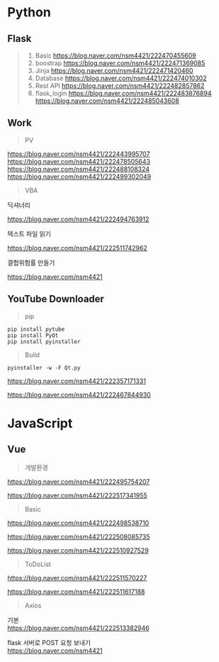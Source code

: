 # Python


## Flask

> 1. Basic
  https://blog.naver.com/nsm4421/222470455609
> 2. boostrap
  https://blog.naver.com/nsm4421/222471369085
> 3. Jinja
  https://blog.naver.com/nsm4421/222471420460
> 4. Database
  https://blog.naver.com/nsm4421/222474010302
> 5. Rest API
  https://blog.naver.com/nsm4421/222482857862
> 6. flask_login
  https://blog.naver.com/nsm4421/222483876894
  https://blog.naver.com/nsm4421/222485043608


## Work

> PV

  https://blog.naver.com/nsm4421/222443995707  
  https://blog.naver.com/nsm4421/222478505643  
  https://blog.naver.com/nsm4421/222488108324  
  https://blog.naver.com/nsm4421/222499302049
  
> VBA
  
  딕셔너리
  
  https://blog.naver.com/nsm4421/222494763912
  
  텍스트 파일 읽기
  
  https://blog.naver.com/nsm4421/222511742962
  
  결합위험률 만들기
  
  https://blog.naver.com/nsm4421



## YouTube Downloader

> pip

```
pip install pytube
pip install PyQt
pip install pyinstaller
```

> Build

```
pyinstaller -w -F Qt.py
```
  https://blog.naver.com/nsm4421/222357171331

  https://blog.naver.com/nsm4421/222467844930
  
  
  
# JavaScript
  
## Vue

> 개발환경

  https://blog.naver.com/nsm4421/222495754207

  https://blog.naver.com/nsm4421/222517341955

> Basic

  https://blog.naver.com/nsm4421/222498538710

  https://blog.naver.com/nsm4421/222508085735
  
  https://blog.naver.com/nsm4421/222510927529

> ToDoList

  https://blog.naver.com/nsm4421/222511570227
  
  https://blog.naver.com/nsm4421/222511617188

> Axios

  기본  
  https://blog.naver.com/nsm4421/222513382946
  
  flask 서버로 POST 요청 보내기  
  https://blog.naver.com/nsm4421
